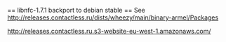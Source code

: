 == libnfc-1.7.1 backport to debian stable ==
See http://releases.contactless.ru/dists/wheezy/main/binary-armel/Packages

http://releases.contactless.ru.s3-website-eu-west-1.amazonaws.com/

